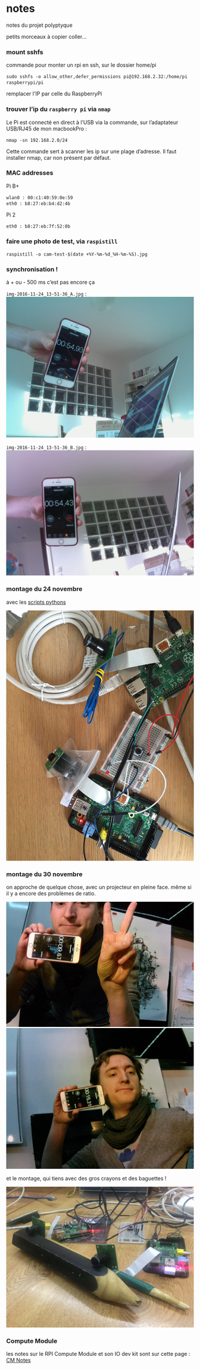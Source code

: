 # notes
notes du projet polyptyque

petits morceaux à copier coller…

### mount sshfs

commande pour monter un rpi en ssh, sur le dossier home/pi

	sudo sshfs -o allow_other,defer_permissions pi@192.168.2.32:/home/pi raspberrypi/pi
	
remplacer l'IP par celle du RaspberryPi	

### trouver l’ip du `raspberry pi` via `nmap`

Le Pi est connecté en direct à l’USB via la commande, sur l’adaptateur USB/RJ45 de mon macbookPro :

	nmap -sn 192.168.2.0/24
	
Cette commande sert à scanner les ip sur une plage d’adresse. Il faut installer nmap, car non présent par défaut. 

### MAC addresses

Pi B+

	wlan0 : 00:c1:40:59:0e:59 
	eth0 : b8:27:eb:b4:d2:4b

Pi 2

	eth0 : b8:27:eb:7f:52:0b


### faire une photo de test, via `raspistill`

	raspistill -o cam-test-$(date +%Y-%m-%d_%H-%m-%S).jpg
	
### synchronisation !

à + ou - 500 ms c’est pas encore ça

`img-2016-11-24_13-51-36_A.jpg` :
![img-2016-11-24_13-51-36_A.jpg](img-2016-11-24_13-51-36_A.jpg)

`img-2016-11-24_13-51-36_B.jpg` :	
![img-2016-11-24_13-51-36_B.jpg](img-2016-11-24_13-51-36_B.jpg)

### montage du 24 novembre

avec les [scripts pythons](python) 

![montage-2016-11-24.jpg](montage-2016-11-24.jpg)

### montage du 30 novembre

on approche de quelque chose, avec un projecteur en pleine face.
même si il y a encore des problèmes de ratio. 

![00:09:51](img-2016-11-30_22-09-08-yeah.gif)
![00:15:21](img-2016-11-30_22-09-13-yeah.gif)

et le montage, qui tiens avec des gros crayons et des baguettes !

![montage au jack](montage-30-11-2016-jack.jpg)


### Compute Module

les notes sur le RPI Compute Module et son IO dev kit sont sur cette page : 
[CM Notes](CMnotes.md)
